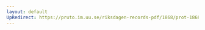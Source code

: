 ```yaml
---
layout: default
UpRedirect: https://pruto.im.uu.se/riksdagen-records-pdf/1868/prot-1868--ak--303/prot-1868--ak--303_007.pdf
---
```

